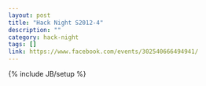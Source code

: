 ```yaml
---
layout: post
title: "Hack Night S2012-4"
description: ""
category: hack-night
tags: []
link: https://www.facebook.com/events/302540666494941/
---
```

{% include JB/setup %}